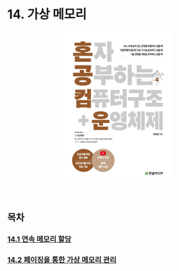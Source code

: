 # 14. 가상 메모리

<p align="center">
  <img src="../images/혼공컴운.jpg" style="width: 50%; margin: 0 auto;" />
</p>

<br>

## 목차

### [14.1 연속 메모리 할당](./14.1%20연속%20메모리%20할당.md)

### [14.2 페이징을 통한 가상 메모리 관리](./14.2%20페이징을%20통한%20가상%20메모리%20관리.md)

